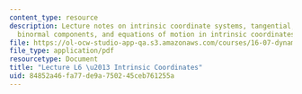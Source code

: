 ```yaml
---
content_type: resource
description: Lecture notes on intrinsic coordinate systems, tangential, normal and
  binormal components, and equations of motion in intrinsic coordinates.
file: https://ol-ocw-studio-app-qa.s3.amazonaws.com/courses/16-07-dynamics-fall-2009/84852a46fa77de9a750245ceb761255a_MIT16_07F09_Lec06.pdf
file_type: application/pdf
resourcetype: Document
title: "Lecture L6 \u2013 Intrinsic Coordinates"
uid: 84852a46-fa77-de9a-7502-45ceb761255a
---
```

